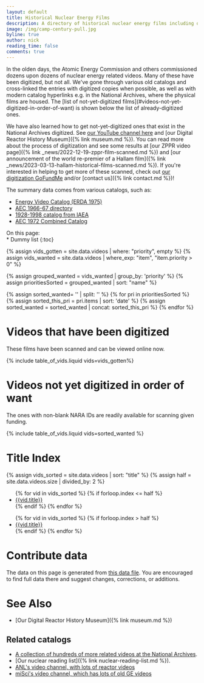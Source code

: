 ```yaml
---
layout: default
title: Historical Nuclear Energy Films
description: A directory of historical nuclear energy films including digitization status and efforts
image: /img/camp-century-pull.jpg
byline: true
author: nick
reading_time: false
comments: true
---
```


<div class="row">
<div class="col-md-12" markdown="1">
In the olden days, the Atomic Energy Commission and others commissioned dozens
upon dozens of nuclear energy related videos. Many of these have been digitized,
but not all. We've gone through various old catalogs and cross-linked the
entries with digitized copies when possible, as well as with modern catalog
hyperlinks e.g. in the National Archives, where the physical films are housed.
The [list of not-yet-digitized
films](#videos-not-yet-digitized-in-order-of-want) is shown below the list of
already-digitized ones.

We have also learned how to get not-yet-digitized ones that exist in the
National Archives digitized. See [our YouTube channel
here](https://www.youtube.com/@whatisnuclear/videos) and [our Digital Reactor
History Museum]({% link museum.md %}). You can read more about
the process of digitization and see some results at [our ZPPR video page]({%
link _news/2022-12-19-zppr-film-scanned.md %}) and [our announcement of the
world re-premier of a Hallam film]({% link
_news/2023-03-13-hallam-historical-films-scanned.md %}). If you're interested
in helping to get more of these scanned, check out [our digitization
GoFundMe](https://www.gofundme.com/f/the-digitization-of-old-nuclear-energy-videos)
and/or [contact us]({% link contact.md %})!

</div>
</div>

<div class="row">
<div class="col-md-6" markdown="1">
The summary data comes from various catalogs, such as:

- [Energy Video Catalog (ERDA 1975)](https://www.google.com/books/edition/Energy_Films_Catalog/8CKtsJ7XNwcC?hl=en&gbpv=1&dq=%22ATOM+AND+THE+MAN+ON+THE+MOON%22&pg=PA14&printsec=frontcover)
- [AEC 1966-67 directory](https://archive.org/details/combined16mmfilm00usatrich/page/ii/mode/2up)
- [1928-1998 catalog from IAEA](https://inis.iaea.org/collection/NCLCollectionStore/_Public/30/018/30018866.pdf)
- [AEC 1972 Combined Catalog](https://www.google.com/books/edition/Combined_Film_Catalog/Tw0JAQAAMAAJ?hl=en&gbpv=1)

</div>
<div class="col-md-6" markdown="1">
On this page:

<div class="" id="tocContents">
<nav id="TableOfContents" class="section-nav text-muted" markdown="1">
<!-- prettier-ignore -->
* Dummy list
{:toc}
</nav>
</div>

</div>
</div>
<div class="row">
<div class="col-md-12" markdown="1">

{% assign vids_gotten = site.data.videos | where: "priority", empty  %}
{% assign vids_wanted = site.data.videos | where_exp: "item", "item.priority > 0" %}

{% assign grouped_wanted = vids_wanted | group_by: 'priority' %}
{% assign prioritiesSorted = grouped_wanted | sort: "name" %}

{% assign sorted_wanted= '' | split: '' %}
{% for pri in prioritiesSorted %}
{% assign sorted_this_pri = pri.items | sort: 'date' %}
{% assign sorted_wanted = sorted_wanted | concat: sorted_this_pri %}
{% endfor %}

# Videos that have been digitized

These films have been scanned and can be viewed online now.

{% include table_of_vids.liquid vids=vids_gotten%}

# Videos not yet digitized in order of want

The ones with non-blank NARA IDs are readily available for scanning given funding.

<a name="wantlist"></a>

{% include table_of_vids.liquid vids=sorted_wanted %}

# Title Index

{% assign vids_sorted = site.data.videos | sort: "title" %}
{% assign half = site.data.videos.size | divided_by: 2 %}

<div class="row">
<div class="col-md-6">
<ul>
{% for vid in  vids_sorted %} 
{% if forloop.index <= half %}
<li><a href="#{{ vid.title|slugify }}">{{vid.title}}</a></li>
{% endif %} 
{% endfor %} 
</ul>
</div>
<div class="col-md-6">
<ul>
{% for vid in  vids_sorted %} 
{% if forloop.index > half %}
<li><a href="#{{ vid.title|slugify }}">{{vid.title}}</a></li>
{% endif %}
{% endfor %}
</ul>
</div>
</div>

# Contribute data

The data on this page is generated from <a
href="https://github.com/whatisnuclear/website/blob/master/_data/videos.yml">this
data file</a>. You are encouraged to find full data there and suggest changes,
corrections, or additions.

# See Also

- [Our Digital Reactor History Museum]({% link museum.md %})

## Related catalogs

- [A collection of hundreds of more related videos at the National Archives](https://catalog.archives.gov/search-within/88086).
- [Our nuclear reading list]({% link nuclear-reading-list.md %}).
- [ANL's video channel, with lots of reactor videos](https://www.youtube.com/@ArgonneNuclear/videos)
- [miSci's video channel, which has lots of old GE videos](https://www.youtube.com/@SchdyInventTech/videos)

</div>
</div>
